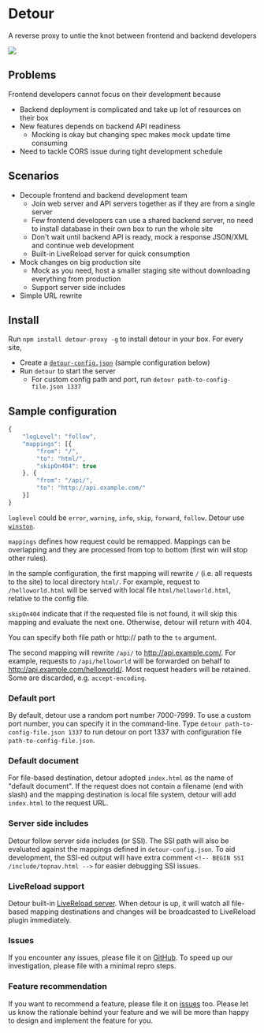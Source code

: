 # Detour
A reverse proxy to untie the knot between frontend and backend developers

[<img src="https://travis-ci.org/candrholdings/detour.svg?branch=master" />](https://travis-ci.org/candrholdings/detour)

## Problems
Frontend developers cannot focus on their development because

* Backend deployment is complicated and take up lot of resources on their box
* New features depends on backend API readiness
  * Mocking is okay but changing spec makes mock update time consuming
* Need to tackle CORS issue during tight development schedule

## Scenarios
* Decouple frontend and backend development team
  * Join web server and API servers together as if they are from a single server
  * Few frontend developers can use a shared backend server, no need to install database in their own box to run the whole site
  * Don't wait until backend API is ready, mock a response JSON/XML and continue web development
  * Built-in LiveReload server for quick consumption
* Mock changes on big production site
  * Mock as you need, host a smaller staging site without downloading everything from production
  * Support server side includes
* Simple URL rewrite

## Install
Run `npm install detour-proxy -g` to install detour in your box. For every site,

* Create a [`detour-config.json`](detour-config.json) (sample configuration below)
* Run `detour` to start the server
  * For custom config path and port, run `detour path-to-config-file.json 1337`

## Sample configuration
```js
{
    "logLevel": "follow",
    "mappings": [{
        "from": "/",
        "to": "html/",
        "skipOn404": true
    }, {
        "from": "/api/",
        "to": "http://api.example.com/"
    }]
}
```

`loglevel` could be `error`, `warning`, `info`, `skip`, `forward`, `follow`. Detour use [`winston`](https://github.com/winstonjs/winston/).

`mappings` defines how request could be remapped. Mappings can be overlapping and they are processed from top to bottom (first win will stop other rules).

In the sample configuration, the first mapping will rewrite `/` (i.e. all requests to the site) to local directory `html/`. For example, request to `/helloworld.html` will be served with local file `html/helloworld.html`, relative to the config file.

`skipOn404` indicate that if the requested file is not found, it will skip this mapping and evaluate the next one. Otherwise, detour will return with 404.

You can specify both file path or http:// path to the `to` argument.

The second mapping will rewrite `/api/` to http://api.example.com/. For example, requests to `/api/helloworld` will be forwarded on behalf to http://api.example.com/helloworld/. Most request headers will be retained. Some are discarded, e.g. `accept-encoding`.

### Default port
By default, detour use a random port number 7000-7999. To use a custom port number, you can specify it in the command-line. Type `detour path-to-config-file.json 1337` to run detour on port 1337 with configuration file `path-to-config-file.json`.

### Default document
For file-based destination, detour adopted `index.html` as the name of "default document". If the request does not contain a filename (end with slash) and the mapping destination is local file system, detour will add `index.html` to the request URL.

### Server side includes
Detour follow server side includes (or SSI). The SSI path will also be evaluated against the mappings defined in `detour-config.json`. To aid development, the SSI-ed output will have extra comment `<!-- BEGIN SSI /include/topnav.html -->` for easier debugging SSI issues.

### LiveReload support
Detour built-in [LiveReload server](http://livereload.com/). When detour is up, it will watch all file-based mapping destinations and changes will be broadcasted to LiveReload plugin immediately.

### Issues
If you encounter any issues, please file it on [GitHub](../../issues). To speed up our investigation, please file with a minimal repro steps.

### Feature recommendation
If you want to recommend a feature, please file it on [issues](../../issues) too. Please let us know the rationale behind your feature and we will be more than happy to design and implement the feature for you.
